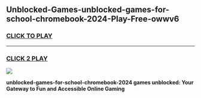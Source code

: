 
## Unblocked-Games-unblocked-games-for-school-chromebook-2024-Play-Free-owwv6
<h3>
<a href="https://premium76.site?title=unblocked-games-for-school-chromebook-2024&ref=18A">CLICK TO PLAY</a></h3>
<hr>

<h3>
<a href="https://premium76.site?title=unblocked-games-for-school-chromebook-2024&ref=18A">CLICK 2 PLAY</a>
  
</h3>

<a href="https://premium76.site?title=unblocked-games-for-school-chromebook-2024&ref=18A"><img src="https://clearcache.store/games.png"></a>


**unblocked-games-for-school-chromebook-2024 games unblocked: Your Gateway to Fun and Accessible Online Gaming**
